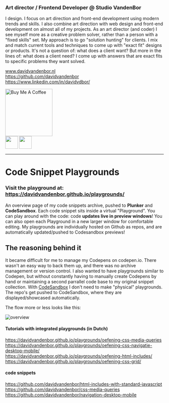 ### Art director / Frontend Developer @ Studio VandenBor

I design. I focus on art direction and front-end development using modern trends and skills. I also combine art direction with web design and front-end development on almost all of my projects. As an art director (and coder) I see myself more as a creative problem solver, rather than a person with a "fixed skills" set. My approach is to go "solution hunting" for clients. I mix and match current tools and techniques to come up with "exact fit" designs or products. It's not a question of: what does a client want? But more in the lines of: what does a client need? I come up with answers that are exact fits to specific problems they want solved.

www.davidvandenbor.nl <br>
https://github.com/davidvandenbor <br>
https://www.linkedin.com/in/davidvdbor/

<a href="https://www.buymeacoffee.com/davidvandenbor" target="_blank"><img src="https://cdn.buymeacoffee.com/buttons/default-orange.png" alt="Buy Me A Coffee" width="150px"></a>
<br>
<a href="https://codepen.io/davidvdbor/pens/public" target="_blank"><img src="https://github.com//davidvandenbor/playgrounds/raw/master/README-img/codepen.png" width="40px"></a> <a href="https://github.com/davidvandenbor" target="_blank"><img src="https://github.com//davidvandenbor/playgrounds/raw/master/README-img/github.png" width="40px"></a>


-----------------------

# Code Snippet Playgrounds

### Visit the **playground** at: https://davidvandenbor.github.io/playgrounds/

An overview page of my code snippets archive, pushed to **Plunker** and **CodeSandbox**. Each code snippet sits inside a virtual "Playground". You can play around with the code: code **updates live in preview windows**! You can also open each Playground in a new larger window for comfortable editing. My playgrounds are individually hosted on Github as repos, and are automatically updated/pushed to Codesandbox previews!

## The reasoning behind it

It became difficult for me to manage my Codepens on codepen.io. There wasn't an easy way to back them up, and there was no archive management or version control. I also wanted to have playgrounds similar to Codepen, but without constantly having to manually create Codepens by hand or maintaining a second parrallel code base to my original snippet collection. With [CodeSandbox](https://codesandbox.io/) I don't need to make "physical" playgrounds. The repo's get pushed to CodeSandbox, where they are displayed/showcased automatically.

The flow more or less looks like this:

<img src="https://github.com//davidvandenbor/playgrounds/raw/master/README-img/explanation-codesanbox-plunker-github.png" alt="overview" style="max-width:100%;">


#### Tutorials with integrated playgrounds (in Dutch)

https://davidvandenbor.github.io/playgrounds/oefening-css-media-queries <br>
https://davidvandenbor.github.io/playgrounds/oefening-css-navigatie-desktop-mobile/ <br>
https://davidvandenbor.github.io/playgrounds/oefening-html-includes/ <br>
https://davidvandenbor.github.io/playgrounds/oefening-css-grid/

#### code snippets

https://github.com/davidvandenbor/html-includes-with-standard-javascript <br>
https://github.com/davidvandenbor/css-media-queries <br>
https://github.com/davidvandenbor/navigation-desktop-mobile <br>

